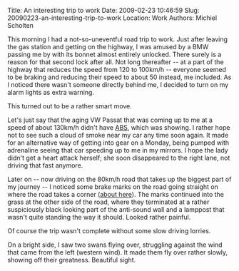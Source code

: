 Title: An interesting trip to work
Date: 2009-02-23 10:46:59
Slug: 20090223-an-interesting-trip-to-work
Location: Work
Authors: Michiel Scholten

<p>This morning I had a not-so-uneventful road trip to work. Just after leaving the gas station and getting on the highway, I was amused by a BMW passing me by with its bonnet almost entirely unlocked. There surely is a reason for that second lock after all. Not long thereafter -- at a part of the highway that reduces the speed from 120 to 100km/h -- everyone seemed to be braking and reducing their speed to about 50 instead, me included. As I noticed there wasn't someone directly behind me, I decided to turn on my alarm lights as extra warning.</p>

<p>This turned out to be a rather smart move.</p>

<p>Let's just say that the aging VW Passat that was coming up to me at a speed of about 130km/h didn't have <a href="http://en.wikipedia.org/wiki/Anti-lock_braking_system">ABS</a>, which was showing. I rather hope not to see such a cloud of smoke near my car any time soon again. It made for an alternative way of getting into gear on a Monday, being pumped with adrenaline seeing that car speeding up to me in my mirrors. I hope the lady didn't get a heart attack herself; she soon disappeared to the right lane, not driving that fast anymore.</p>

<p>Later on -- now driving on the 80km/h road that takes up the biggest part of my journey -- I noticed some brake marks on the road going straight on where the road takes a corner (<a href="http://maps.google.com/?ie=UTF8&amp;ll=52.838415,4.751158&amp;spn=0.003688,0.009656&amp;t=k&amp;z=17">about here</a>). The marks continued into the grass at the other side of the road, where they terminated at a rather suspiciously black looking part of the anti-sound wall and a lamppost that wasn't quite standing the way it should. Looked rather painful.</p>

<p>Of course the trip wasn't complete without some slow driving lorries.</p>

<p>On a bright side, I saw two swans flying over, struggling against the wind that came from the left (western wind). It made them fly over rather slowly, showing off their greatness. Beautiful sight.</p>